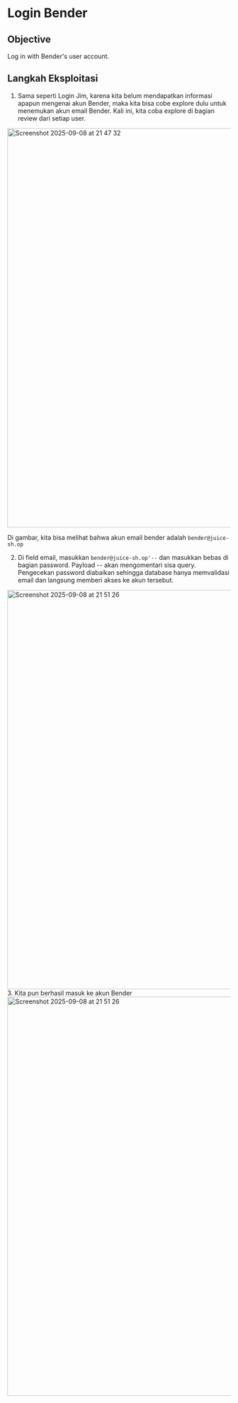 # Login Bender

## Objective
Log in with Bender's user account.

## Langkah Eksploitasi
1. Sama seperti Login Jim, karena kita belum mendapatkan informasi apapun mengenai akun Bender, maka kita bisa cobe explore dulu untuk menemukan akun email Bender. Kali ini, kita coba explore di bagian review dari setiap user.
<img width="1440" height="900" alt="Screenshot 2025-09-08 at 21 47 32" src="https://github.com/user-attachments/assets/557b9084-994d-4145-a035-b9ee9030a423" />

Di gambar, kita bisa melihat bahwa akun email bender adalah `bender@juice-sh.op`

2. Di field email, masukkan `bender@juice-sh.op'--` dan masukkan bebas di bagian password. Payload -- akan mengomentari sisa query. Pengecekan password diabaikan sehingga database hanya memvalidasi email dan langsung memberi akses ke akun tersebut.
<img width="1440" height="900" alt="Screenshot 2025-09-08 at 21 51 26" src="https://github.com/user-attachments/assets/943f5c1e-524a-4aea-8179-c6be3c20cb5f" />
3. Kita pun berhasil masuk ke akun Bender
<img width="1440" height="900" alt="Screenshot 2025-09-08 at 21 51 26" src="https://github.com/user-attachments/assets/dc456e0d-d337-4369-95d6-d6605f7ae71d" />

